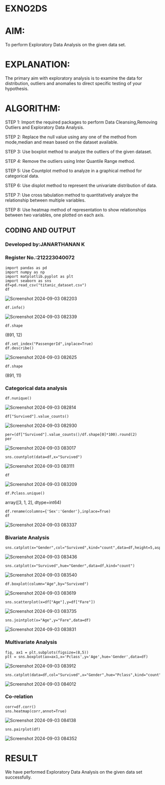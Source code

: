 # EXNO2DS
# AIM:
  To perform Exploratory Data Analysis on the given data set.
      
# EXPLANATION:
  The primary aim with exploratory analysis is to examine the data for distribution, outliers and anomalies to direct specific testing of your hypothesis.
  
# ALGORITHM:

STEP 1: Import the required packages to perform Data Cleansing,Removing Outliers and Exploratory Data Analysis.

STEP 2: Replace the null value using any one of the method from mode,median and mean based on the dataset available.

STEP 3: Use boxplot method to analyze the outliers of the given dataset.

STEP 4: Remove the outliers using Inter Quantile Range method.

STEP 5: Use Countplot method to analyze in a graphical method for categorical data.

STEP 6: Use displot method to represent the univariate distribution of data.

STEP 7: Use cross tabulation method to quantitatively analyze the relationship between multiple variables.

STEP 8: Use heatmap method of representation to show relationships between two variables, one plotted on each axis.

## CODING AND OUTPUT

### Developed by:JANARTHANAN K
### Register No.:212223040072

~~~
import pandas as pd
import numpy as np
import matplotlib.pyplot as plt
import seaborn as sns 
df=pd.read_csv("titanic_dataset.csv")
df
~~~

![Screenshot 2024-09-03 082203](https://github.com/user-attachments/assets/ec2099a5-cc87-45ac-914e-1fa9d28b413e)

~~~
df.info()
~~~

![Screenshot 2024-09-03 082339](https://github.com/user-attachments/assets/701ae975-c450-4950-9c37-a3d063018b60)

~~~
df.shape
~~~

(891, 12)

~~~
df.set_index("PassengerId",inplace=True)
df.describe()
~~~

![Screenshot 2024-09-03 082625](https://github.com/user-attachments/assets/8ffd8586-fbc8-449e-b863-866ca9d5ee82)

~~~
df.shape
~~~

(891, 11)


### Categorical data analysis
       
~~~
df.nunique()
~~~

![Screenshot 2024-09-03 082814](https://github.com/user-attachments/assets/e8435a22-a168-4650-8347-1cbaa42971bd)

~~~
df["Survived"].value_counts()
~~~

![Screenshot 2024-09-03 082930](https://github.com/user-attachments/assets/501eedff-179a-41f2-9edc-48ef4a2e0ddb)

~~~
per=(df["Survived"].value_counts()/df.shape[0]*100).round(2)
per
~~~

![Screenshot 2024-09-03 083017](https://github.com/user-attachments/assets/14c60dca-d087-49f5-a1c0-f00f3e49666f)

~~~
sns.countplot(data=df,x="Survived")
~~~

![Screenshot 2024-09-03 083111](https://github.com/user-attachments/assets/6081d94c-ca7b-442f-81dc-f63185cab764)

~~~
df
~~~

![Screenshot 2024-09-03 083209](https://github.com/user-attachments/assets/88d1d036-9854-4a95-a9b2-7a3ea71cf585)

~~~
df.Pclass.unique()
~~~

array([3, 1, 2], dtype=int64)

~~~
df.rename(columns={'Sex':'Gender'},inplace=True)
df
~~~

![Screenshot 2024-09-03 083337](https://github.com/user-attachments/assets/8b6e46f2-0568-4b8f-bed5-557ada936974)


### Bivariate Analysis

~~~
sns.catplot(x="Gender",col="Survived",kind="count",data=df,height=5,aspect=.7)
~~~

![Screenshot 2024-09-03 083436](https://github.com/user-attachments/assets/0b5c353a-a86a-4e4c-b85b-bc7577938116)

~~~
sns.catplot(x="Survived",hue="Gender",data=df,kind="count")
~~~

![Screenshot 2024-09-03 083540](https://github.com/user-attachments/assets/47d021f2-1b1d-4e24-a5c4-b51795d20ec2)

~~~
df.boxplot(column="Age",by="Survived")
~~~

![Screenshot 2024-09-03 083619](https://github.com/user-attachments/assets/f60e5924-9587-4c12-8f27-272807ed8e3e)

~~~
sns.scatterplot(x=df["Age"],y=df["Fare"])
~~~

![Screenshot 2024-09-03 083735](https://github.com/user-attachments/assets/c4dd4085-99c6-4ddd-98d8-4d6d90fb05aa)

~~~
sns.jointplot(x="Age",y="Fare",data=df)
~~~

![Screenshot 2024-09-03 083831](https://github.com/user-attachments/assets/a748af80-2ef4-48e2-b6ee-0b94eac18c69)



### Multivariate Analysis

~~~
fig, ax1 = plt.subplots(figsize=(8,5))
plt = sns.boxplot(ax=ax1,x='Pclass',y='Age',hue='Gender',data=df)
~~~

![Screenshot 2024-09-03 083912](https://github.com/user-attachments/assets/7c6d01b2-cdc9-49fa-9599-8a6f9db25912)

~~~
sns.catplot(data=df,col="Survived",x="Gender",hue="Pclass",kind="count")
~~~

![Screenshot 2024-09-03 084012](https://github.com/user-attachments/assets/7836d240-4977-4149-a314-17253648818c)



### Co-relation

~~~
corr=df.corr()
sns.heatmap(corr,annot=True)
~~~

![Screenshot 2024-09-03 084138](https://github.com/user-attachments/assets/59c83d73-b80b-4d8f-bc8f-18bfd31c02a8)

~~~
sns.pairplot(df)
~~~

![Screenshot 2024-09-03 084352](https://github.com/user-attachments/assets/899c16f0-c9cb-46c8-bd7b-568e74de9390)



# RESULT
  We have performed Exploratory Data Analysis on the given data set successfully.
